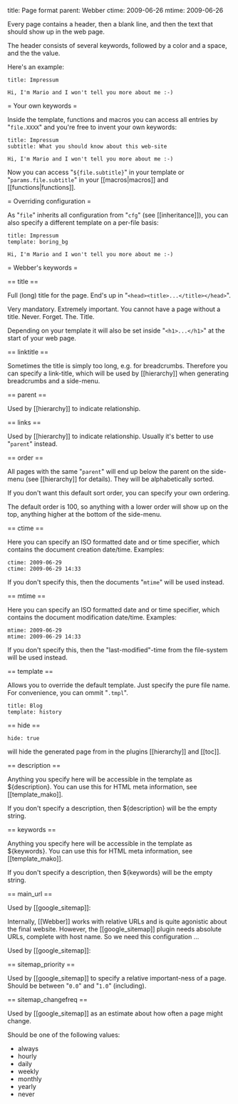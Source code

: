 title: Page format
parent: Webber
ctime: 2009-06-26
mtime: 2009-06-26

Every page contains a header, then a blank line, and then the text that
should show up in the web page.

The header consists of several keywords, followed by a color and a space,
and the the value.

Here's an example:

	title: Impressum

	Hi, I'm Mario and I won't tell you more about me :-)


= Your own keywords =

Inside the template, functions and macros you can access all entries
by "`file.XXXX`" and you're free to invent your own keywords:

	title: Impressum
	subtitle: What you should know about this web-site

	Hi, I'm Mario and I won't tell you more about me :-)

Now you can access "`${file.subtitle}`" in your template or
"`params.file.subtitle`" in your [[macros|macros]] and
[[functions|functions]].


= Overriding configuration =

As "`file`" inherits all configuration from "`cfg`" (see [[inheritance]]),
you can also specify a different template on a per-file basis:

	title: Impressum
	template: boring_bg

	Hi, I'm Mario and I won't tell you more about me :-)


= Webber's keywords =

== title ==

Full (long) title for the page. End's up in
"`<head><title>...</title></head>`".

Very mandatory. Extremely important. You cannot have a page without a title.
Never. Forget. The. Title.

Depending on your template it will also be set inside "`<h1>...</h1>`" at the
start of your web page.


== linktitle ==

Sometimes the title is simply too long, e.g. for breadcrumbs. Therefore you
can specify a link-title, which will be used by [[hierarchy]] when generating
breadcrumbs and a side-menu.


== parent ==

Used by [[hierarchy]] to indicate relationship.


== links ==

Used by [[hierarchy]] to indicate relationship. Usually it's better to use
"`parent`" instead.


== order ==

All pages with the same "`parent`" will end up below the parent on the
side-menu (see [[hierarchy]] for details). They will be alphabetically sorted.

If you don't want this default sort order, you can specify your own ordering.

The default order is 100, so anything with a lower order will show up on the
top, anything higher at the bottom of the side-menu.


== ctime ==

Here you can specify an ISO formatted date and or time specifier, which contains
the document creation date/time. Examples:

	ctime: 2009-06-29
	ctime: 2009-06-29 14:33

If you don't specify this, then the documents "`mtime`" will be used instead.


== mtime ==

Here you can specify an ISO formatted date and or time specifier, which contains
the document modification date/time. Examples:

	mtime: 2009-06-29
	mtime: 2009-06-29 14:33

If you don't specify this, then the "last-modified"-time from the file-system
will be used instead.


== template ==

Allows you to override the default template. Just specify the pure file
name. For convenience, you can ommit "`.tmpl`".

	title: Blog
	template: history


== hide ==

	hide: true

will hide the generated page from in the plugins [[hierarchy]] and [[toc]].


== description ==

Anything you specify here will be accessible in the template as ${description}.
You can use this for HTML meta information, see [[template_mako]].

If you don't specify a description, then ${description} will be the empty string.


== keywords ==

Anything you specify here will be accessible in the template as ${keywords}.
You can use this for HTML meta information, see [[template_mako]].

If you don't specify a description, then ${keywords} will be the empty string.


== main_url ==

Used by [[google_sitemap]]:

Internally, [[Webber]] works with relative URLs and is quite agonistic about
the final website. However, the [[google_sitemap]] plugin needs absolute URLs,
complete with host name. So we need this configuration ...

Used by [[google_sitemap]]:


== sitemap_priority ==

Used by [[google_sitemap]] to specify a relative important-ness of a page.
Should be between "`0.0`" and "`1.0`" (including).


== sitemap_changefreq ==

Used by [[google_sitemap]] as an estimate about how often a page might change.

Should be one of the following values:

* always
* hourly
* daily
* weekly
* monthly
* yearly
* never
